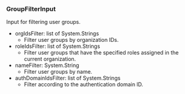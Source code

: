 ### GroupFilterInput
Input for filtering user groups.

- orgIdsFilter: list of System.Strings
  - Filter user groups by organization IDs.
- roleIdsFilter: list of System.Strings
  - Filter user groups that have the specified roles assigned in the current
organization.
- nameFilter: System.String
  - Filter user groups by name.
- authDomainIdsFilter: list of System.Strings
  - Filter according to the authentication domain ID.
